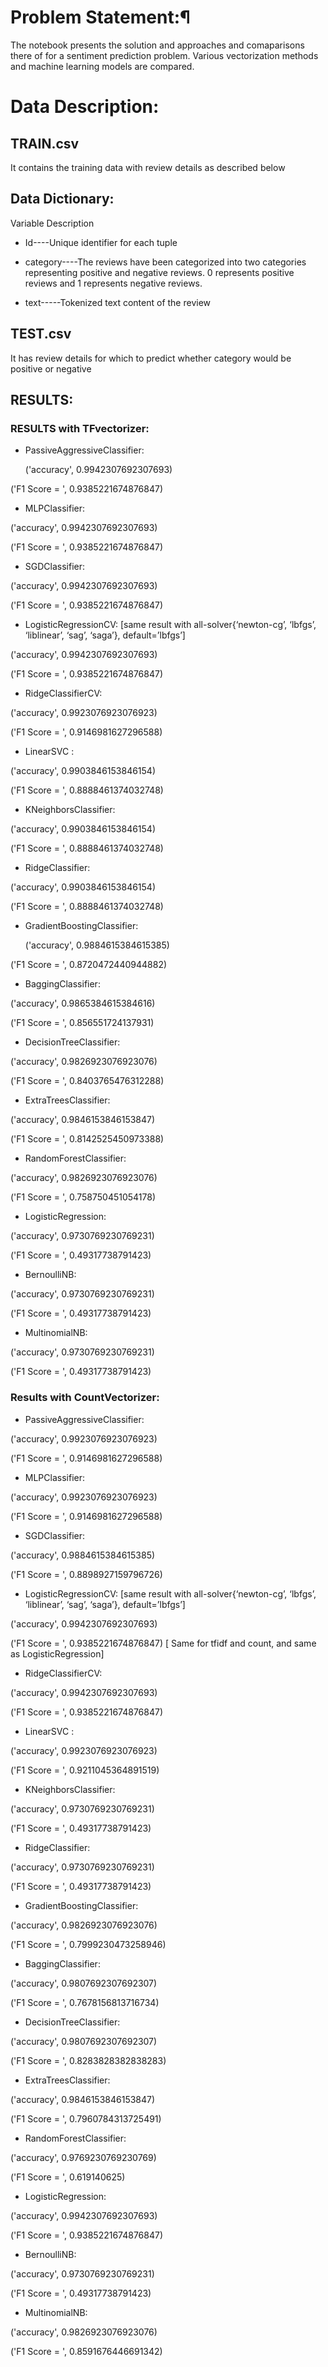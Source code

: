 # Problem Statement:¶
The notebook presents the solution and approaches and comaparisons there of for a sentiment prediction problem. Various vectorization methods and machine learning models are compared.

# Data Description:
## TRAIN.csv
It contains the training data with review details as described below

## Data Dictionary:
Variable Description

* Id----Unique identifier for each tuple

* category----The reviews have been categorized into two categories representing positive and negative reviews. 0 represents positive reviews and 1 represents negative reviews.

* text-----Tokenized text content of the review

## TEST.csv
It has review details for which to predict whether category would be positive or negative

## RESULTS:

### RESULTS with TFvectorizer:

* PassiveAggressiveClassifier:

  ('accuracy', 0.9942307692307693)
 
 ('F1 Score = ', 0.9385221674876847)

* MLPClassifier:

 ('accuracy', 0.9942307692307693)
 
 ('F1 Score = ', 0.9385221674876847)

* SGDClassifier:

 ('accuracy', 0.9942307692307693)
 
 ('F1 Score = ', 0.9385221674876847)  

* LogisticRegressionCV:               [same result with all-solver{‘newton-cg’, ‘lbfgs’, ‘liblinear’, ‘sag’, ‘saga’}, default=’lbfgs’]

 ('accuracy', 0.9942307692307693)
 
 ('F1 Score = ', 0.9385221674876847)

* RidgeClassifierCV:

 ('accuracy', 0.9923076923076923)
 
 ('F1 Score = ', 0.9146981627296588)

* LinearSVC :

 ('accuracy', 0.9903846153846154)
 
 ('F1 Score = ', 0.8888461374032748)

* KNeighborsClassifier:

 ('accuracy', 0.9903846153846154)
 
 ('F1 Score = ', 0.8888461374032748)

* RidgeClassifier:

 ('accuracy', 0.9903846153846154)
 
 ('F1 Score = ', 0.8888461374032748)

* GradientBoostingClassifier:

  ('accuracy', 0.9884615384615385)
 
 ('F1 Score = ', 0.8720472440944882)

* BaggingClassifier:

 ('accuracy', 0.9865384615384616)
 
 ('F1 Score = ', 0.856551724137931)

* DecisionTreeClassifier:

 ('accuracy', 0.9826923076923076)
 
 ('F1 Score = ', 0.8403765476312288)

* ExtraTreesClassifier:

 ('accuracy', 0.9846153846153847)
 
 ('F1 Score = ', 0.8142525450973388)

* RandomForestClassifier:

 ('accuracy', 0.9826923076923076)
 
 ('F1 Score = ', 0.758750451054178)

* LogisticRegression:

 ('accuracy', 0.9730769230769231)
 
 ('F1 Score = ', 0.49317738791423)

* BernoulliNB:

 ('accuracy', 0.9730769230769231)
 
 ('F1 Score = ', 0.49317738791423)

* MultinomialNB:

 ('accuracy', 0.9730769230769231)
 
 ('F1 Score = ', 0.49317738791423)


### Results with CountVectorizer:

* PassiveAggressiveClassifier:

 ('accuracy', 0.9923076923076923)
 
 ('F1 Score = ', 0.9146981627296588)

* MLPClassifier:

 ('accuracy', 0.9923076923076923)
 
 ('F1 Score = ', 0.9146981627296588)

* SGDClassifier:

 ('accuracy', 0.9884615384615385)

 ('F1 Score = ', 0.8898927159796726)
 

* LogisticRegressionCV:               [same result with all-solver{‘newton-cg’, ‘lbfgs’, ‘liblinear’, ‘sag’, ‘saga’}, default=’lbfgs’]

('accuracy', 0.9942307692307693)

('F1 Score = ', 0.9385221674876847) [ Same for tfidf and count, and same as LogisticRegression]

* RidgeClassifierCV:

 ('accuracy', 0.9942307692307693)
 
 ('F1 Score = ', 0.9385221674876847)

* LinearSVC :

 ('accuracy', 0.9923076923076923)
 
 ('F1 Score = ', 0.9211045364891519)

* KNeighborsClassifier:

 ('accuracy', 0.9730769230769231)
 
 ('F1 Score = ', 0.49317738791423)

* RidgeClassifier:

 ('accuracy', 0.9730769230769231)
 
 ('F1 Score = ', 0.49317738791423)

* GradientBoostingClassifier:

 ('accuracy', 0.9826923076923076)
 
 ('F1 Score = ', 0.7999230473258946)

* BaggingClassifier:

 ('accuracy', 0.9807692307692307)
 
 ('F1 Score = ', 0.7678156813716734)

* DecisionTreeClassifier:

 ('accuracy', 0.9807692307692307)
 
 ('F1 Score = ', 0.8283828382838283)

* ExtraTreesClassifier:

 ('accuracy', 0.9846153846153847)
 
 ('F1 Score = ', 0.7960784313725491)

* RandomForestClassifier:

 ('accuracy', 0.9769230769230769)
 
 ('F1 Score = ', 0.619140625)

* LogisticRegression:                     

 ('accuracy', 0.9942307692307693)
 
 ('F1 Score = ', 0.9385221674876847)

* BernoulliNB:

 ('accuracy', 0.9730769230769231)
 
 ('F1 Score = ', 0.49317738791423)

* MultinomialNB:

 ('accuracy', 0.9826923076923076)
 
 ('F1 Score = ', 0.8591676446691342)    
